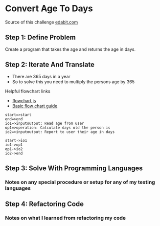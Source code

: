 # Convert Age To Days

Source of this challenge [edabit.com](https://edabit.com/challenge/bL7hSc6Zh4zZJzGmw)

## Step 1: Define Problem

Create a program that takes the age and returns the age in days.

## Step 2: Iterate And Translate

* There are 365 days in a year
* So to solve this you need to multiply the persons age by 365

Helpful flowchart links

* [flowchart.js](https://github.com/adrai/flowchart.js)
* [Basic flow chart guide](https://creately.com/blog/diagrams/flowchart-guide-flowchart-tutorial/)

```flowchart
start=>start
end=>end
io1=>inputoutput: Read age from user
op1=>operation: Calculate days old the person is
io2=>inputoutput: Report to user their age in days

start->io1
io1->op1
op1->io2
io2->end
```

## Step 3: Solve With Programming Languages

### Notes on any special procedure or setup for any of my testing languages

## Step 4: Refactoring Code

### Notes on what I learned from refactoring my code

